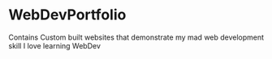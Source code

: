 # WebDevPortfolio
Contains Custom built websites that demonstrate my mad web development skill
I love learning WebDev